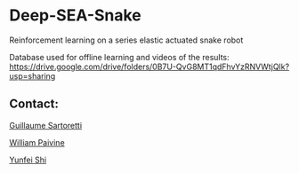 # Deep-SEA-Snake
Reinforcement learning on a series elastic actuated snake robot

Database used for offline learning and videos of the results:
https://drive.google.com/drive/folders/0B7U-QvG8MT1qdFhvYzRNVWtjQlk?usp=sharing

## Contact:

[Guillaume Sartoretti](gsartore@andrew.cmu.edu)

[William Paivine](wjp@andrew.cmu.edu)

[Yunfei Shi](yunfei.shi@connect.polyu.hk)
